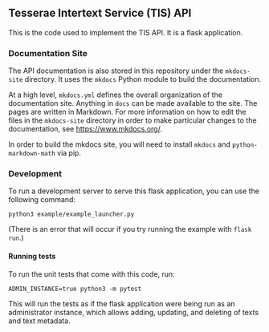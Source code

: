 ## Tesserae Intertext Service (TIS) API

This is the code used to implement the TIS API.  It is a flask application.

### Documentation Site

The API documentation is also stored in this repository under the `mkdocs-site`
directory.  It uses the `mkdocs` Python module to build the documentation.

At a high level, `mkdocs.yml` defines the overall organization of the
documentation site.  Anything in `docs` can be made available to the site.  The
pages are written in Markdown.  For more information on how to edit the files
in the `mkdocs-site` directory in order to make particular changes to the
documentation, see https://www.mkdocs.org/.

In order to build the mkdocs site, you will need to install `mkdocs` and
`python-markdown-math` via pip.

### Development

To run a development server to serve this flask application, you can use the
following command:
```
python3 example/example_launcher.py
```

(There is an error that will occur if you try running the example with `flask
run`.)

#### Running tests

To run the unit tests that come with this code, run:
```
ADMIN_INSTANCE=true python3 -m pytest
```
This will run the tests as if the flask application were being run as an
administrator instance, which allows adding, updating, and deleting of texts
and text metadata.
